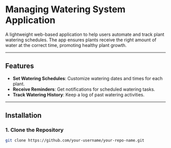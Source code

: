 # Managing Watering System Application

A lightweight web-based application to help users automate and track plant watering schedules. The app ensures plants receive the right amount of water at the correct time, promoting healthy plant growth.

---

## Features

- **Set Watering Schedules**: Customize watering dates and times for each plant.
- **Receive Reminders**: Get notifications for scheduled watering tasks.
- **Track Watering History**: Keep a log of past watering activities.

---

## Installation

### 1. Clone the Repository
```bash
git clone https://github.com/your-username/your-repo-name.git
